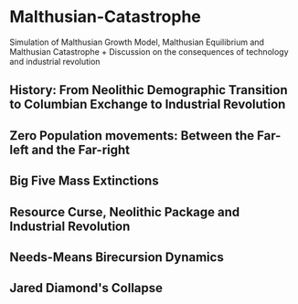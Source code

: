 # Malthusian-Catastrophe
Simulation of Malthusian Growth Model,  Malthusian Equilibrium and Malthusian Catastrophe + Discussion on the consequences of technology and industrial revolution
## History: From Neolithic Demographic Transition to Columbian Exchange to Industrial Revolution

## Zero Population movements: Between the Far-left and the Far-right

## Big Five Mass Extinctions

## Resource Curse, Neolithic Package and Industrial Revolution

## Needs-Means Birecursion Dynamics

## Jared Diamond's Collapse


